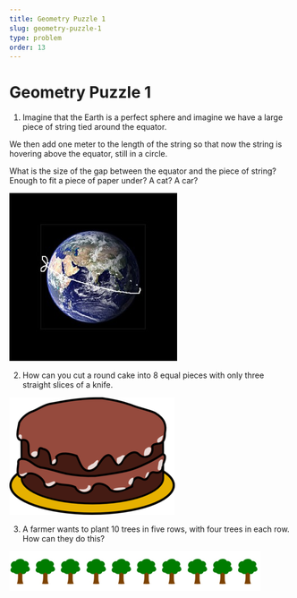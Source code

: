 ```yaml
---
title: Geometry Puzzle 1
slug: geometry-puzzle-1
type: problem
order: 13
---
```


# Geometry Puzzle 1

1. Imagine that the Earth is a perfect sphere and imagine we have a large piece of string tied around the equator.

We then add one meter to the length of the string so that now the string is hovering above the equator, still in a circle.

What is the size of the gap between the equator and the piece of string? Enough to fit a piece of paper under? A cat? A car?

![](../../images/geometry-puzzle-one-1.png)

2. How can you cut a round cake into 8 equal pieces with only three straight slices of a knife.

![](../../images/geometry-puzzle-one-2.png)

3. A farmer wants to plant 10 trees in five rows, with four trees in each row. How can they do this?

![](../../images/geometry-puzzle-one-3.png)
